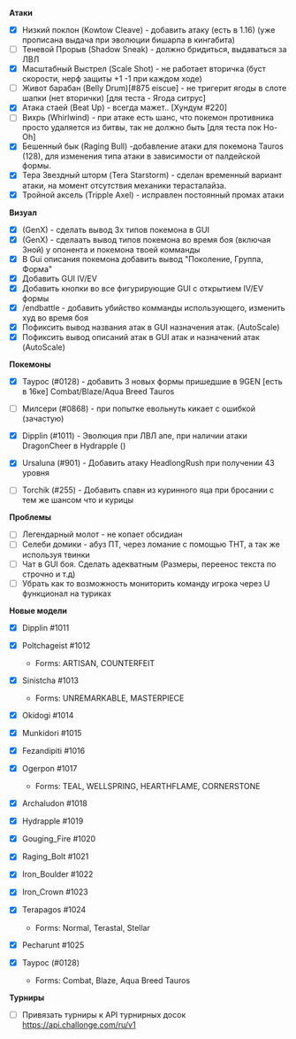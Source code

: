 **Атаки**
- [x]  Низкий поклон (Kowtow Cleave) - добавить атаку (есть в 1.16) (уже прописана выдача при эволюции бишарпа в кингабита)
- [ ]  Теневой Прорыв (Shadow Sneak) - должно бридиться, выдаваться за ЛВЛ
- [x]  Масштабный Выстрел (Scale Shot)  - не работает вторичка (буст скорости, нерф защиты +1 -1 при каждом ходе)
- [ ]  Живот барабан (Belly Drum)[#875 eiscue] - не тригерит ягоды в слоте шапки (нет вторички) [для теста - Ягода ситрус]
- [x] Атака стаей (Beat Up) - всегда мажет.. [Хундум #220]
- [ ] Вихрь (Whirlwind) - при атаке есть шанс, что покемон противника просто удаляется из битвы, так не должно быть [для теста пок Ho-Oh]
- [x] Бешенный бык (Raging Bull) -добавление атаки для покемона Tauros (128), для изменения типа атаки в зависимости от палдейской формы.
- [x] Тера Звездный шторм (Tera Starstorm) - сделан временный вариант атаки, на момент отсутствия механики терасталайза.
- [x] Тройной аксель (Tripple Axel) - исправлен постоянный промах атаки

**Визуал**
- [x]  (GenX) - сделать вывод 3х типов покемона в GUI
- [x]  (GenX) - сделаать вывод типов покемона во время боя (включая 3ной) у опонента и покемона твоей комманды
- [x]  В Gui описания покемона добавить вывод "Поколение, Группа, Форма"
- [x]  Добавить GUI IV/EV
- [x]  Добавить кнопки во все фигурирующие GUI с открытием IV/EV формы
- [x]  /endbattle - добавить убийство комманды использующего, изменить худ во время боя
- [x] Пофиксить вывод названия атак в GUI назначения атак. (AutoScale)
- [x] Пофиксить вывод описаний атак в GUI атак и назначений атак (AutoScale)

**Покемоны**
- [x] Таурос (#0128) - добавить 3 новых формы пришедшие в 9GEN [есть в 16ке] Combat/Blaze/Aqua Breed Tauros
- [ ] Милсери (#0868) - при попытке евольнуть кикает с ошибкой (зачастую)
- [x] Dipplin (#1011) - Эволюция при ЛВЛ апе, при наличии атаки DragonCheer в Hydrapple ()
- [x] Ursaluna (#901) - Добавить атаку HeadlongRush при получении 43 уровня
- [ ] Torchik (#255) - Добавить спавн из куринного яца при бросании с тем же шансом что и курицы


**Проблемы**
- [ ] Легендарный молот - не копает обсидиан
- [ ] Селеби домики - абуз ПТ, через ломание с помощью ТНТ, а так же используя твинки
- [ ] Чат в GUI боя. Сделать адекватным (Размеры, переенос текста по строчно и т.д)
- [ ] Убрать как то возможность мониторить команду игрока через U функционал на туриках

**Новые модели**
- [x] Dipplin #1011
- [x] Poltchageist #1012
	* Forms: ARTISAN, COUNTERFEIT
- [x] Sinistcha #1013
	* Forms: UNREMARKABLE, MASTERPIECE
- [x] Okidogi #1014
- [x] Munkidori #1015
- [x] Fezandipiti #1016
- [x] Ogerpon #1017
    * Forms: TEAL, WELLSPRING,  HEARTHFLAME,  CORNERSTONE
- [x] Archaludon #1018
- [x] Hydrapple #1019
- [x] Gouging_Fire #1020
- [x] Raging_Bolt #1021
- [x] Iron_Boulder #1022
- [x] Iron_Crown #1023
- [x] Terapagos #1024
   * Forms: Normal, Terastal, Stellar
- [x] Pecharunt #1025

- [x] Таурос (#0128)
    * Forms: Combat, Blaze, Aqua Breed Tauros

**Турниры**
- [ ] Привязать турниры к API турнирных досок https://api.challonge.com/ru/v1 

